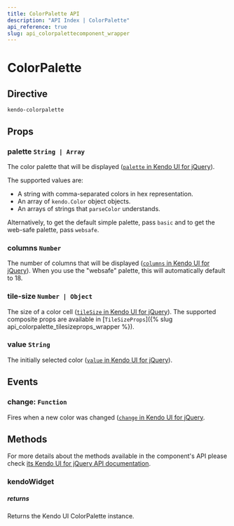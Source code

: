 ```yaml
---
title: ColorPalette API
description: "API Index | ColorPalette"
api_reference: true
slug: api_colorpalettecomponent_wrapper
---
```


# ColorPalette

## Directive

`kendo-colorpalette`

## Props

### palette `String | Array`

The color palette that will be displayed ([`palette` in Kendo UI for jQuery](https://docs.telerik.com/kendo-ui/api/javascript/ui/colorpalette/configuration/palette)).

The supported values are:

* A string with comma-separated colors in hex representation.
* An array of `kendo.Color` object objects.
* An arrays of strings that `parseColor` understands.  

Alternatively, to get the default simple palette, pass `basic` and to get the web-safe palette, pass `websafe`.

### columns `Number`

The number of columns that will be displayed ([`columns` in Kendo UI for jQuery](https://docs.telerik.com/kendo-ui/api/javascript/ui/colorpalette/configuration/columns)).  When you use the "websafe" palette, this will automatically default to 18.

### tile-size `Number | Object`

The size of a color cell ([`tileSize` in Kendo UI for jQuery](https://docs.telerik.com/kendo-ui/api/javascript/ui/colorpalette/configuration/tilesize)). The supported composite props are available in [`TileSizeProps`]({% slug api_colorpalette_tilesizeprops_wrapper %}).

### value `String`

The initially selected color ([`value` in Kendo UI for jQuery](https://docs.telerik.com/kendo-ui/api/javascript/ui/colorpalette/configuration/value)).

## Events

### change: `Function`

Fires when a new color was changed ([`change` in Kendo UI for jQuery](https://docs.telerik.com/kendo-ui/api/javascript/ui/colorpalette/events/change).

## Methods

For more details about the methods available in the component's API please check [its Kendo UI for jQuery API documentation](https://docs.telerik.com/kendo-ui/api/javascript/ui/colorpalette#methods). 

### kendoWidget

##### returns

Returns the Kendo UI ColorPalette instance.
